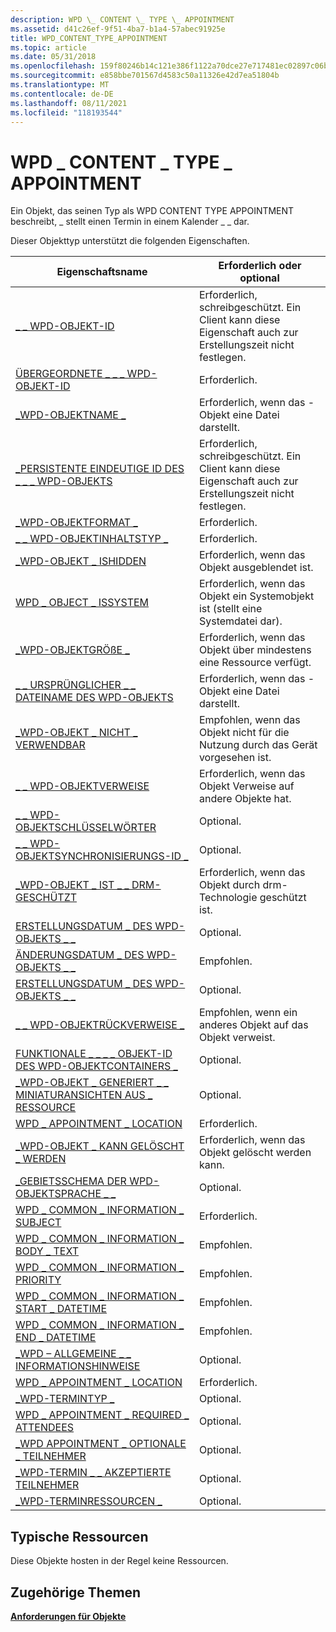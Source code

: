 ```yaml
---
description: WPD \_ CONTENT \_ TYPE \_ APPOINTMENT
ms.assetid: d41c26ef-9f51-4ba7-b1a4-57abec91925e
title: WPD_CONTENT_TYPE_APPOINTMENT
ms.topic: article
ms.date: 05/31/2018
ms.openlocfilehash: 159f80246b14c121e386f1122a70dce27e717481ec02897c06b9061821a8c0fe
ms.sourcegitcommit: e858bbe701567d4583c50a11326e42d7ea51804b
ms.translationtype: MT
ms.contentlocale: de-DE
ms.lasthandoff: 08/11/2021
ms.locfileid: "118193544"
---
```

# <a name="wpd_content_type_appointment"></a>WPD \_ CONTENT \_ TYPE \_ APPOINTMENT

Ein Objekt, das seinen Typ als WPD CONTENT TYPE APPOINTMENT beschreibt, \_ stellt einen Termin in einem Kalender \_ \_ dar.

Dieser Objekttyp unterstützt die folgenden Eigenschaften.



| Eigenschaftsname                                                                                                         | Erforderlich oder optional                                                           |
|-----------------------------------------------------------------------------------------------------------------------|--------------------------------------------------------------------------------|
| [\_ \_ WPD-OBJEKT-ID](object-properties.md)                                                                | Erforderlich, schreibgeschützt. Ein Client kann diese Eigenschaft auch zur Erstellungszeit nicht festlegen. |
| [ÜBERGEORDNETE \_ \_ \_ WPD-OBJEKT-ID](object-properties.md)                                                 | Erforderlich.                                                                      |
| [\_WPD-OBJEKTNAME \_](object-properties.md)                                                            | Erforderlich, wenn das -Objekt eine Datei darstellt.                                      |
| [\_PERSISTENTE EINDEUTIGE ID DES \_ \_ \_ WPD-OBJEKTS](object-properties.md)                          | Erforderlich, schreibgeschützt. Ein Client kann diese Eigenschaft auch zur Erstellungszeit nicht festlegen. |
| [\_WPD-OBJEKTFORMAT \_](object-properties.md)                                                        | Erforderlich.                                                                      |
| [\_ \_ WPD-OBJEKTINHALTSTYP \_](object-properties.md)                                           | Erforderlich.                                                                      |
| [\_WPD-OBJEKT \_ ISHIDDEN](object-properties.md)                                                    | Erforderlich, wenn das Objekt ausgeblendet ist.                                              |
| [WPD \_ OBJECT \_ ISSYSTEM](object-properties.md)                                                    | Erforderlich, wenn das Objekt ein Systemobjekt ist (stellt eine Systemdatei dar).          |
| [\_WPD-OBJEKTGRÖßE \_](object-properties.md)                                                            | Erforderlich, wenn das Objekt über mindestens eine Ressource verfügt.                              |
| [\_ \_ URSPRÜNGLICHER \_ \_ DATEINAME DES WPD-OBJEKTS](object-properties.md)                              | Erforderlich, wenn das -Objekt eine Datei darstellt.                                      |
| [\_WPD-OBJEKT \_ NICHT \_ VERWENDBAR](object-properties.md)                                       | Empfohlen, wenn das Objekt nicht für die Nutzung durch das Gerät vorgesehen ist.          |
| [\_ \_ WPD-OBJEKTVERWEISE](object-properties.md)                                                | Erforderlich, wenn das Objekt Verweise auf andere Objekte hat.                        |
| [\_ \_ WPD-OBJEKTSCHLÜSSELWÖRTER](object-properties.md)                                                    | Optional.                                                                      |
| [\_ \_ WPD-OBJEKTSYNCHRONISIERUNGS-ID \_](object-properties.md)                                                     | Optional.                                                                      |
| [\_WPD-OBJEKT \_ IST \_ \_ DRM-GESCHÜTZT](object-properties.md)                                  | Erforderlich, wenn das Objekt durch drm-Technologie geschützt ist.                         |
| [ERSTELLUNGSDATUM \_ DES WPD-OBJEKTS \_ \_](object-properties.md)                                           | Optional.                                                                      |
| [ÄNDERUNGSDATUM \_ DES WPD-OBJEKTS \_ \_](object-properties.md)                                         | Empfohlen.                                                                   |
| [ERSTELLUNGSDATUM \_ DES WPD-OBJEKTS \_ \_](object-properties.md)                                         | Optional.                                                                      |
| [\_ \_ WPD-OBJEKTRÜCKVERWEISE \_](object-properties.md)                                                                | Empfohlen, wenn ein anderes Objekt auf das Objekt verweist.                     |
| [FUNKTIONALE \_ \_ \_ \_ OBJEKT-ID DES WPD-OBJEKTCONTAINERS \_](object-properties.md)     | Optional.                                                                      |
| [\_WPD-OBJEKT \_ GENERIERT \_ \_ MINIATURANSICHTEN AUS \_ RESSOURCE](object-properties.md) | Optional.                                                                      |
| [WPD \_ APPOINTMENT \_ LOCATION](appointment-properties.md)                                     | Erforderlich.                                                                      |
| [\_WPD-OBJEKT \_ KANN GELÖSCHT \_ WERDEN](object-properties.md)                                                                     | Erforderlich, wenn das Objekt gelöscht werden kann.                                         |
| [\_GEBIETSSCHEMA DER WPD-OBJEKTSPRACHE \_ \_](object-properties.md)                                                                | Optional.                                                                      |
| [WPD \_ COMMON \_ INFORMATION \_ SUBJECT](object-properties.md)                                                            | Erforderlich.                                                                      |
| [WPD \_ COMMON \_ INFORMATION \_ BODY \_ TEXT](object-properties.md)                                                         | Empfohlen.                                                                   |
| [WPD \_ COMMON \_ INFORMATION \_ PRIORITY](object-properties.md)                                                           | Empfohlen.                                                                   |
| [WPD \_ COMMON \_ INFORMATION \_ START \_ DATETIME](object-properties.md)                                                    | Empfohlen.                                                                   |
| [WPD \_ COMMON \_ INFORMATION \_ END \_ DATETIME](object-properties.md)                                                      | Empfohlen.                                                                   |
| [\_WPD – ALLGEMEINE \_ \_ INFORMATIONSHINWEISE](object-properties.md)                                                              | Optional.                                                                      |
| [WPD \_ APPOINTMENT \_ LOCATION](object-properties.md)                                                                   | Erforderlich.                                                                      |
| [\_WPD-TERMINTYP \_](appointment-properties.md)                                             | Optional.                                                                      |
| [WPD \_ APPOINTMENT \_ REQUIRED \_ ATTENDEES](appointment-properties.md)                | Optional.                                                                      |
| [\_WPD APPOINTMENT \_ OPTIONALE \_ TEILNEHMER](appointment-properties.md)                | Optional.                                                                      |
| [\_WPD-TERMIN \_ \_ AKZEPTIERTE TEILNEHMER](appointment-properties.md)                | Optional.                                                                      |
| [\_WPD-TERMINRESSOURCEN \_](appointment-properties.md)                                   | Optional.                                                                      |



 

## <a name="typical-resources"></a>Typische Ressourcen

Diese Objekte hosten in der Regel keine Ressourcen.

## <a name="related-topics"></a>Zugehörige Themen

<dl> <dt>

[**Anforderungen für Objekte**](requirements-for-objects.md)
</dt> </dl>

 

 




